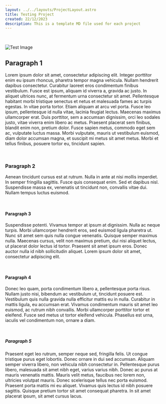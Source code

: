 ```yaml
---
layout: ../../layouts/ProjectLayout.astro
title: Testing Project
created: 22/12/2023
description: This is a template MD file used for each project
---
```


<br>

![Test Image](/project_images/crow.gif)

## Paragraph 1

Lorem ipsum dolor sit amet, consectetur adipiscing elit. Integer porttitor enim eu ipsum rhoncus, pharetra tempor magna vehicula. Nullam hendrerit dapibus consectetur. Curabitur laoreet eros condimentum finibus vestibulum. Fusce est ipsum, aliquam id viverra a, gravida ac justo. In aliquet ultrices nunc, at fermentum urna consectetur sit amet. Pellentesque habitant morbi tristique senectus et netus et malesuada fames ac turpis egestas. In vitae porta tortor. Etiam aliquam at arcu vel porta. Fusce leo ipsum, pellentesque id nulla vitae, lacinia feugiat lectus. Maecenas maximus ullamcorper erat. Duis porttitor, sem a accumsan dignissim, orci leo sodales justo, vitae viverra enim libero ac metus. Praesent placerat sem finibus, blandit enim non, pretium dolor. Fusce sapien metus, commodo eget sem ac, vulputate luctus massa. Morbi vulputate, mauris ut vestibulum euismod, diam dolor accumsan magna, et suscipit mi metus sit amet metus. Morbi et tellus finibus, posuere tortor eu, tincidunt sapien.

<br>

### Paragraph 2

Aenean tincidunt cursus est at rutrum. Nulla in ante at nisi mollis imperdiet. In semper fringilla sagittis. Fusce quis consequat enim. Sed et dapibus nisl. Suspendisse massa ex, venenatis ut tincidunt non, convallis vitae dui. Nullam tempus luctus euismod.

<br>

#### Paragraph 3

Suspendisse potenti. Vivamus tempor at ipsum at dignissim. Nulla ac neque turpis. Morbi ullamcorper hendrerit eros, sed euismod ligula pharetra ut. Nunc sit amet sem quis nulla congue venenatis. Quisque semper maximus nulla. Maecenas cursus, velit non maximus pretium, dui nisi aliquet lectus, ut placerat dolor lectus id tortor. Praesent sit amet ipsum eros. Donec auctor nulla id nibh sollicitudin aliquet. Lorem ipsum dolor sit amet, consectetur adipiscing elit.

<br>

#### Paragraph 4

Donec leo quam, porta condimentum libero a, pellentesque porta risus. Nullam justo nisi, bibendum ac vestibulum ut, tincidunt posuere est. Vestibulum quis nulla gravida nulla efficitur mattis eu in nulla. Curabitur in mattis ligula, eu accumsan erat. Vivamus condimentum mauris sit amet leo euismod, ac rutrum nibh convallis. Morbi ullamcorper porttitor tortor et eleifend. Fusce sed metus ut tortor eleifend vehicula. Phasellus est urna, iaculis vel condimentum non, ornare a diam.

<br>

##### Paragraph 5

Praesent eget leo rutrum, semper neque sed, fringilla felis. Ut congue tristique purus eget lobortis. Donec ornare in dui sed accumsan. Aliquam semper viverra libero, non vehicula nibh consectetur in. Pellentesque purus libero, malesuada sit amet nibh eget, varius varius nibh. Donec ac purus at mauris venenatis mattis. Mauris velit metus, faucibus nec lorem non, ultricies volutpat mauris. Donec scelerisque tellus nec porta euismod. Praesent porta mattis mi eu aliquet. Vivamus quis lectus id nibh posuere sagittis. Quisque pretium tortor sit amet consequat pharetra. In sit amet placerat ipsum, sit amet cursus lacus.
